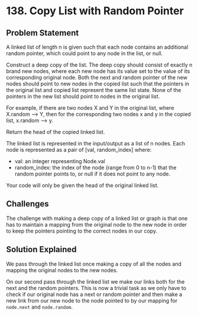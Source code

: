 # 138. Copy List with Random Pointer

## Problem Statement

A linked list of length n is given such that each node contains an additional random pointer, which could point to any node in the list, or null.

Construct a deep copy of the list. The deep copy should consist of exactly n brand new nodes, where each new node has its value set to the value of its corresponding original node. Both the next and random pointer of the new nodes should point to new nodes in the copied list such that the pointers in the original list and copied list represent the same list state. None of the pointers in the new list should point to nodes in the original list.

For example, if there are two nodes X and Y in the original list, where X.random --> Y, then for the corresponding two nodes x and y in the copied list, x.random --> y.

Return the head of the copied linked list.

The linked list is represented in the input/output as a list of n nodes. Each node is represented as a pair of [val, random_index] where:

- val: an integer representing Node.val
- random_index: the index of the node (range from 0 to n-1) that the random pointer points to, or null if it does not point to any node.

Your code will only be given the head of the original linked list.

## Challenges

The challenge with making a deep copy of a linked list or graph is that one has to maintain a mapping from the original node to the new node in order to keep the pointers pointing to the correct nodes in our copy.

## Solution Explained

We pass through the linked list once making a copy of all the nodes and mapping the original nodes to the new nodes.

On our second pass through the linked list we make our links both for the next and the random pointers. This is now a trivial task as we only have to check if our original node has a next or random pointer and then make a new link from our new node to the node pointed to by our mapping for `node.next` and `node.random`.
